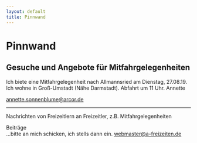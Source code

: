 ```yaml
---
layout: default
title: Pinnwand
---
```

# Pinnwand

## Gesuche und Angebote für Mitfahrgelegenheiten

Ich biete eine Mitfahrgelegenheit nach Allmannsried am Dienstag, 27.08.19. Ich wohne in Groß-Umstadt (Nähe Darmstadt).
Abfahrt um 11 Uhr. Annette 

<annette.sonnenblume@arcor.de>

-----------------------------------------------------------------------

Nachrichten von Freizeitlern an Freizeitler, z.B.
Mitfahrgelegenheiten

Beiträge<br>
...bitte an mich schicken, ich stells dann ein.
<webmaster@a-freizeiten.de>

